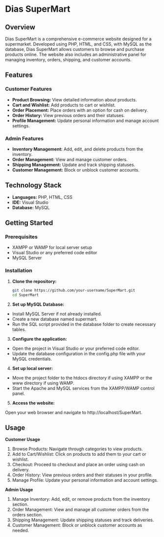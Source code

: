 # Dias SuperMart

## Overview

Dias SuperMart is a comprehensive e-commerce website designed for a supermarket. Developed using PHP, HTML, and CSS, with MySQL as the database, Dias SuperMart allows customers to browse and purchase products online. The website also includes an administrative panel for managing inventory, orders, shipping, and customer accounts.

## Features

### Customer Features
- **Product Browsing:** View detailed information about products.
- **Cart and Wishlist:** Add products to cart or wishlist.
- **Order Placement:** Place orders with an option for cash on delivery.
- **Order History:** View previous orders and their statuses.
- **Profile Management:** Update personal information and manage account settings.

### Admin Features
- **Inventory Management:** Add, edit, and delete products from the inventory.
- **Order Management:** View and manage customer orders.
- **Shipping Management:** Update and track shipping statuses.
- **Customer Management:** Block or unblock customer accounts.

## Technology Stack

- **Languages:** PHP, HTML, CSS
- **IDE:** Visual Studio
- **Database:** MySQL

## Getting Started

### Prerequisites

- XAMPP or WAMP for local server setup
- Visual Studio or any preferred code editor
- MySQL Server

### Installation

1. **Clone the repository:**
   ```bash
   git clone https://github.com/your-username/SuperMart.git
   cd SuperMart
2. **Set up MySQL Database:**

- Install MySQL Server if not already installed.
- Create a new database named supermart.
- Run the SQL script provided in the database folder to create necessary tables.

3. **Configure the application:**

- Open the project in Visual Studio or your preferred code editor.
- Update the database configuration in the config.php file with your MySQL credentials.

4. **Set up local server:**

- Move the project folder to the htdocs directory if using XAMPP or the www directory if using WAMP.
- Start the Apache and MySQL services from the XAMPP/WAMP control panel.

5. **Access the website:**

Open your web browser and navigate to http://localhost/SuperMart.

## Usage

**Customer Usage**

1. Browse Products: Navigate through categories to view products.
2. Add to Cart/Wishlist: Click on products to add them to your cart or wishlist.
3. Checkout: Proceed to checkout and place an order using cash on delivery.
4. Order History: View previous orders and their statuses in your profile.
5. Manage Profile: Update your personal information and account settings.

**Admin Usage**

1. Manage Inventory: Add, edit, or remove products from the inventory section.
2. Order Management: View and manage all customer orders from the orders section.
3. Shipping Management: Update shipping statuses and track deliveries.
4. Customer Management: Block or unblock customer accounts as needed.
